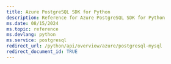 ```yaml
---
title: Azure PostgreSQL SDK for Python
description: Reference for Azure PostgreSQL SDK for Python
ms.date: 08/15/2024
ms.topic: reference
ms.devlang: python
ms.service: postgresql
redirect_url: /python/api/overview/azure/postgresql-mysql
redirect_document_id: TRUE
---
```

